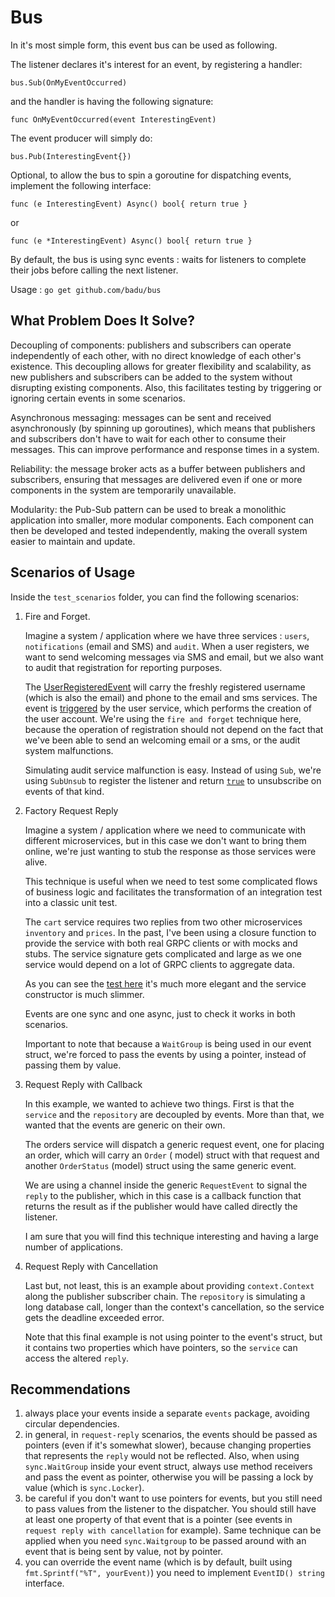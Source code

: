 # Bus

In it's most simple form, this event bus can be used as following.

The listener declares it's interest for an event, by registering a handler:

`bus.Sub(OnMyEventOccurred)`

and the handler is having the following signature:

`func OnMyEventOccurred(event InterestingEvent)`

The event producer will simply do:

`bus.Pub(InterestingEvent{})`

Optional, to allow the bus to spin a goroutine for dispatching events, implement the following interface:

`func (e InterestingEvent) Async() bool{ return true }`

or

`func (e *InterestingEvent) Async() bool{ return true }`

By default, the bus is using sync events : waits for listeners to complete their jobs before calling the next listener.

Usage : `go get github.com/badu/bus`

## What Problem Does It Solve?

Decoupling of components: publishers and subscribers can operate independently of each other, with no direct knowledge
of each other's existence. This decoupling allows for greater flexibility and scalability, as new publishers and
subscribers can be added to the system without disrupting existing components. Also, this facilitates testing by
triggering or ignoring certain events in some scenarios.

Asynchronous messaging: messages can be sent and received asynchronously (by spinning up goroutines), which means that
publishers and subscribers don't have to wait for each other to consume their messages. This can improve performance and
response times in a system.

Reliability: the message broker acts as a buffer between publishers and subscribers, ensuring that messages are
delivered even if one or more components in the system are temporarily unavailable.

Modularity: the Pub-Sub pattern can be used to break a monolithic application into smaller, more modular components.
Each component can then be developed and tested independently, making the overall system easier to maintain and update.

## Scenarios of Usage

Inside the `test_scenarios` folder, you can find the following scenarios:

1. Fire and Forget.

   Imagine a system / application where we have three services : `users`, `notifications` (email and
   SMS) and `audit`. When a user registers, we want to send welcoming messages via SMS and email, but we also want to
   audit that registration for reporting purposes.

   The [UserRegisteredEvent](https://github.com/badu/bus/blob/main/test_scenarios/fire-and-forget/events/main.go#L10)
   will carry the freshly registered username (which is also the email) and phone to the email and sms services. The
   event is [triggered](https://github.com/badu/bus/blob/main/test_scenarios/fire-and-forget/users/service.go#L21) by
   the user service, which performs the creation of the user account. We're using the `fire and forget` technique here,
   because the operation of registration should not depend on the fact that we've been able to
   send an welcoming email or a sms, or the audit system malfunctions.

   Simulating audit service malfunction is easy. Instead of using `Sub`, we're using `SubUnsub` to register the listener
   and return [`true`](https://github.com/badu/bus/blob/main/test_scenarios/fire-and-forget/audit/service.go#L36) to
   unsubscribe on events of that kind.

2. Factory Request Reply

   Imagine a system / application where we need to communicate with different microservices, but in this case we don't
   want to bring them online, we're just wanting to stub the response as those services were alive.

   This technique is useful when we need to test some complicated flows of business logic and facilitates the
   transformation of an integration test into a classic unit test.

   The `cart` service requires two replies from two other microservices `inventory` and `prices`. In the past, I've been
   using a closure function to provide the service with both real GRPC clients or with mocks and stubs. The service
   signature gets complicated and large as we one service would depend on a lot of GRPC clients to aggregate data.

   As you can see
   the [test here](https://github.com/badu/bus/blob/main/test_scenarios/factory-request-reply/main_test.go) it's much
   more elegant and the service constructor is much slimmer.

   Events are one sync and one async, just to check it works in both scenarios.

   Important to note that because a `WaitGroup` is being used in our event struct, we're forced to pass the events by
   using a pointer, instead of passing them by value.

3. Request Reply with Callback

   In this example, we wanted to achieve two things. First is that the `service` and the `repository` are decoupled by
   events. More than that, we wanted that the events are generic on their own.

   The orders service will dispatch a generic request event, one for placing an order, which will carry an `Order` (
   model) struct with that request and another `OrderStatus` (model) struct using the same generic event.

   We are using a channel inside the generic `RequestEvent` to signal the `reply` to the publisher, which in this case
   is a callback function that returns the result as if the publisher would have called directly the listener.

   I am sure that you will find this technique interesting and having a large number of applications.

4. Request Reply with Cancellation

   Last but, not least, this is an example about providing `context.Context` along the publisher subscriber chain.
   The `repository` is simulating a long database call, longer than the context's cancellation, so the service gets the
   deadline exceeded error.

   Note that this final example is not using pointer to the event's struct, but it contains two properties which have
   pointers, so the `service` can access the altered `reply`.

## Recommendations

1. always place your events inside a separate `events` package, avoiding circular dependencies.
2. in general, in `request-reply` scenarios, the events should be passed as pointers (even if it's somewhat slower),
   because changing properties that represents the `reply` would not be reflected. Also, when using `sync.WaitGroup`
   inside your event struct, always use method receivers and pass the event as pointer, otherwise you will be passing a
   lock by value (which is `sync.Locker`).
3. be careful if you don't want to use pointers for events, but you still need to pass values from the listener to the
   dispatcher. You should still have at least one property of that event that is a pointer (see events
   in `request reply with cancellation` for example). Same technique can be applied when you need `sync.Waitgroup` to be
   passed around with an event that is being sent by value, not by pointer.
4. you can override the event name (which is by default, built using `fmt.Sprintf("%T", yourEvent)`) you need to
   implement `EventID() string` interface.
